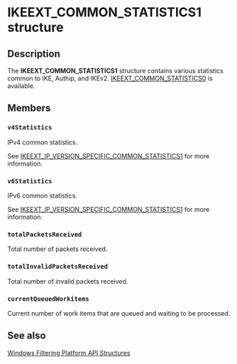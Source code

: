 # IKEEXT_COMMON_STATISTICS1 structure

## Description

The **IKEEXT_COMMON_STATISTICS1** structure contains various statistics common to IKE, Authip, and IKEv2.
[IKEEXT_COMMON_STATISTICS0](https://learn.microsoft.com/windows/desktop/api/iketypes/ns-iketypes-ikeext_common_statistics0) is available.

## Members

### `v4Statistics`

IPv4 common statistics.

See [IKEEXT_IP_VERSION_SPECIFIC_COMMON_STATISTICS1](https://learn.microsoft.com/windows/win32/api/iketypes/ns-iketypes-ikeext_ip_version_specific_common_statistics1) for more information.

### `v6Statistics`

IPv6 common statistics.

See [IKEEXT_IP_VERSION_SPECIFIC_COMMON_STATISTICS1](https://learn.microsoft.com/windows/win32/api/iketypes/ns-iketypes-ikeext_ip_version_specific_common_statistics1) for more information.

### `totalPacketsReceived`

Total number of packets received.

### `totalInvalidPacketsReceived`

Total number of invalid packets received.

### `currentQueuedWorkitems`

Current number of work items that are queued and waiting to be processed.

## See also

[Windows Filtering Platform API Structures](https://learn.microsoft.com/windows/desktop/FWP/fwp-structs)